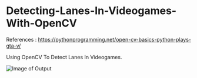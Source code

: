 # Detecting-Lanes-In-Videogames-With-OpenCV
References : https://pythonprogramming.net/open-cv-basics-python-plays-gta-v/

Using OpenCV To Detect Lanes In Videogames.

![Image of Output](https://github.com/Vin-itall/TechKnowLogy_l/blob/master/Screenshots/FirstPage.jpeg)


